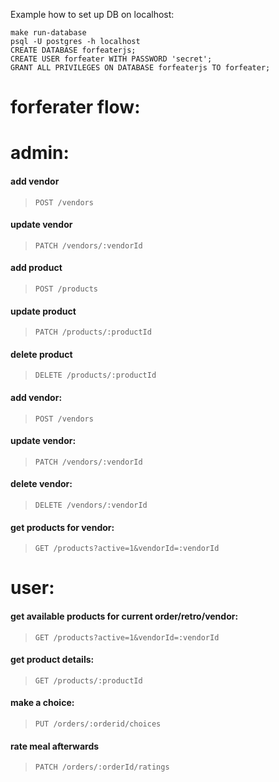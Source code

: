 Example how to set up DB on localhost:
```
make run-database
psql -U postgres -h localhost
CREATE DATABASE forfeaterjs;
CREATE USER forfeater WITH PASSWORD 'secret';
GRANT ALL PRIVILEGES ON DATABASE forfeaterjs TO forfeater;
```

# forferater flow:

# admin:
#### add vendor
> `POST /vendors`
#### update vendor
> `PATCH /vendors/:vendorId`
#### add product
> `POST /products`
#### update product
> `PATCH /products/:productId`
#### delete product
> `DELETE /products/:productId`
#### add vendor:
> `POST /vendors`
#### update vendor:
> `PATCH /vendors/:vendorId`
#### delete vendor:
> `DELETE /vendors/:vendorId`
#### get products for vendor:
> `GET /products?active=1&vendorId=:vendorId`

# user:
#### get available products for current order/retro/vendor:
> `GET /products?active=1&vendorId=:vendorId`
#### get product details:
> `GET /products/:productId`
#### make a choice:
> `PUT /orders/:orderid/choices`
#### rate meal afterwards
> `PATCH /orders/:orderId/ratings`